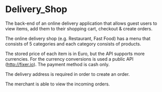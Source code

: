 # Delivery_Shop

The back-end of an online delivery application that allows guest users to view items, add them to their shopping cart, checkout & create orders.

The online delivery shop (e.g. Restaurant, Fast Food) has a menu that consists of 5 categories and each category consists of products. 

The stored price of each item is in Euro, but the API supports more currencies. For the currency conversions is used a public API (http://fixer.io). 
The payment method is cash only. 

The delivery address is required in order to create an order. 

The merchant is able to view the incoming orders.
